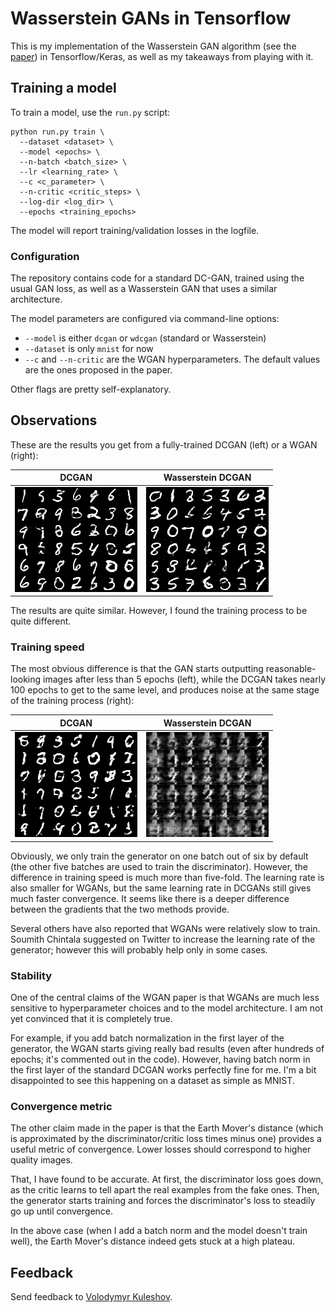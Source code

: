 Wasserstein GANs in Tensorflow
==============================

This is my implementation of the Wasserstein GAN algorithm (see the [paper](https://arxiv.org/abs/1701.07875)) in Tensorflow/Keras, as well as my takeaways from playing with it.

## Training a model

To train a model, use the `run.py` script:

```
python run.py train \
  --dataset <dataset> \
  --model <epochs> \
  --n-batch <batch_size> \
  --lr <learning_rate> \
  --c <c_parameter> \
  --n-critic <critic_steps> \
  --log-dir <log_dir> \
  --epochs <training_epochs>
```

The model will report training/validation losses in the logfile.

### Configuration

The repository contains code for a standard DC-GAN, trained using the usual GAN loss, as well as a Wasserstein GAN that uses a similar architecture.

The model parameters are configured via command-line options:
* `--model` is either `dcgan` or `wdcgan` (standard or Wasserstein)
* `--dataset` is only `mnist` for now
* `--c` and `--n-critic` are the WGAN hyperparameters. The default values are the ones proposed in the paper.

Other flags are pretty self-explanatory.

## Observations

These are the results you get from a fully-trained DCGAN (left) or a WGAN (right):

DCGAN             |  Wasserstein DCGAN
:-------------------------:|:----------------------------:
![](img/dcgan-trained.png)  |  ![](img/wdcgan-trained.png)

The results are quite similar. However, I found the training process to be quite different.

### Training speed

The most obvious difference is that the GAN starts outputting reasonable-looking images after less than 5 epochs (left), while the DCGAN takes nearly 100 epochs to get to the same level, and produces noise at the same stage of the training process (right):

DCGAN             |  Wasserstein DCGAN
:-------------------------:|:-------------------------:
![](img/dcgan-early.png)  |  ![](img/wdcgan-early.png)

Obviously, we only train the generator on one batch out of six by default (the other five batches are used to train the discriminator). However, the difference in training speed is much more than five-fold. The learning rate is also smaller for WGANs, but the same learning rate in DCGANs still gives much faster convergence. It seems like there is a deeper difference between the gradients that the two methods provide.

Several others have also reported that WGANs were relatively slow to train. Soumith Chintala suggested on Twitter to increase the learning rate of the generator; however this will probably help only in some cases.

### Stability

One of the central claims of the WGAN paper is that WGANs are much less sensitive to hyperparameter choices and to the model architecture. I am not yet convinced that it is completely true.

For example, if you add batch normalization in the first layer of the generator, the WGAN starts giving really bad results (even after hundreds of epochs; it's commented out in the code). However, having batch norm in the first layer of the standard DCGAN works perfectly fine for me. I'm a bit disappointed to see this happening on a dataset as simple as MNIST.

### Convergence metric

The other claim made in the paper is that the Earth Mover's distance (which is approximated by the discriminator/critic loss times minus one) provides a useful metric of convergence. Lower losses should correspond to higher quality images.

That, I have found to be accurate. At first, the discriminator loss goes down, as the critic learns to tell apart the real examples from the fake ones. Then, the generator starts training and forces the discriminator's loss to steadily go up until convergence. 

In the above case (when I add a batch norm and the model doesn't train well), the Earth Mover's distance indeed gets stuck at a high plateau.

## Feedback

Send feedback to [Volodymyr Kuleshov](https://twitter.com/volkuleshov).
